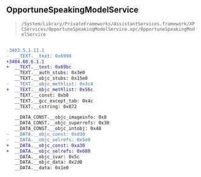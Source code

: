 ## OpportuneSpeakingModelService

> `/System/Library/PrivateFrameworks/AssistantServices.framework/XPCServices/OpportuneSpeakingModelService.xpc/OpportuneSpeakingModelService`

```diff

-3403.5.1.11.1
-  __TEXT.__text: 0x6998
+3404.68.6.1.1
+  __TEXT.__text: 0x69bc
   __TEXT.__auth_stubs: 0x3e0
   __TEXT.__objc_stubs: 0x15e0
-  __TEXT.__objc_methlist: 0x3c4
+  __TEXT.__objc_methlist: 0x56c
   __TEXT.__const: 0xb0
   __TEXT.__gcc_except_tab: 0x4c
   __TEXT.__cstring: 0x872

   __DATA_CONST.__objc_imageinfo: 0x8
   __DATA_CONST.__objc_superrefs: 0x38
   __DATA_CONST.__objc_intobj: 0x48
-  __DATA.__objc_const: 0xd30
-  __DATA.__objc_selrefs: 0x5e0
+  __DATA.__objc_const: 0xa30
+  __DATA.__objc_selrefs: 0x680
   __DATA.__objc_ivar: 0x5c
   __DATA.__objc_data: 0x2d0
   __DATA.__data: 0x1e0

```
